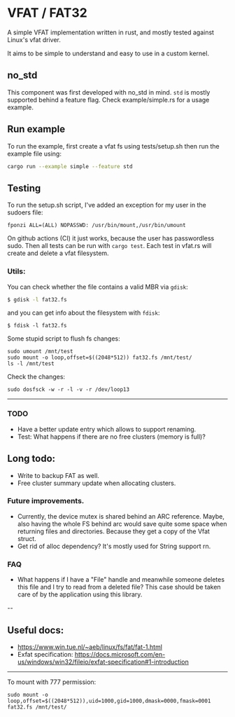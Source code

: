 # VFAT / FAT32
A simple VFAT implementation written in rust, and mostly tested against Linux's vfat driver.

It aims to be simple to understand and easy to use in a custom kernel.

## no_std
This component was first developed with no_std in mind. `std` is mostly supported behind a feature flag. 
Check example/simple.rs for a usage example.

## Run example
To run the example, first create a vfat fs using tests/setup.sh then run the example file using:
```bash
cargo run --example simple --feature std
```

## Testing
To run the setup.sh script, I've added an exception for my user in the sudoers file:
```
fponzi ALL=(ALL) NOPASSWD: /usr/bin/mount,/usr/bin/umount
```
On github actions (CI) it just works, because the user has passwordless sudo.
Then all tests can be run with `cargo test`. Each test in vfat.rs will create and delete a vfat filesystem. 

### Utils:
You can check whether the file contains a valid MBR via `gdisk`:

```bash
$ gdisk -l fat32.fs
```
and you can get info about the filesystem with `fdisk`:
```
$ fdisk -l fat32.fs
```

Some stupid script to flush fs changes:
```
sudo umount /mnt/test
sudo mount -o loop,offset=$((2048*512)) fat32.fs /mnt/test/
ls -l /mnt/test
```

Check the changes:
```shell
sudo dosfsck -w -r -l -v -r /dev/loop13
```

---

### TODO
* Have a better update entry which allows to support renaming.
* Test: What happens if there are no free clusters (memory is full)?

## Long todo:
* Write to backup FAT as well.
* Free cluster summary update when allocating clusters.

### Future improvements.
* Currently, the device mutex is shared behind an ARC reference. Maybe, also having the whole FS behind arc would save quite some space when
  returning files and directories. Because they get a copy of the Vfat struct.
* Get rid of alloc dependency? It's mostly used for String support rn.

### FAQ
* What happens if I have a "File" handle and meanwhile someone deletes this file and
  I try to read from a deleted file?
  This case should be taken care of by the application using this library.


--

## Useful docs:
* https://www.win.tue.nl/~aeb/linux/fs/fat/fat-1.html
* Exfat specification: https://docs.microsoft.com/en-us/windows/win32/fileio/exfat-specification#1-introduction

---

To mount with 777 permission:

```
sudo mount -o loop,offset=$((2048*512)),uid=1000,gid=1000,dmask=0000,fmask=0001 fat32.fs /mnt/test/
```